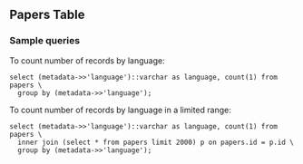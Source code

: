 ## Papers Table

### Sample queries

To count number of records by language:

```
select (metadata->>'language')::varchar as language, count(1) from papers \
  group by (metadata->>'language');
```

To count number of records by language in a limited range:

```
select (metadata->>'language')::varchar as language, count(1) from papers \
  inner join (select * from papers limit 2000) p on papers.id = p.id \
  group by (metadata->>'language');
```
